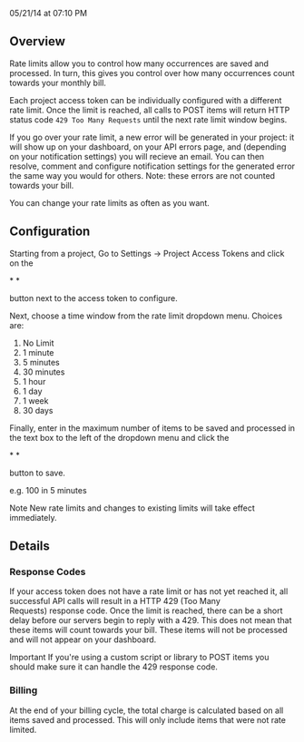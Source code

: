 <span class="date">05/21/14 at 07:10 PM</span>

Overview
--------

Rate limits allow you to control how many occurrences are saved and
processed. In turn, this gives you control over how many occurrences
count towards your monthly bill.

Each project access token can be individually configured with a
different rate limit. Once the limit is reached, all calls to POST items
will return HTTP status code `429 Too Many Requests` until the next rate
limit window begins.

If you go over your rate limit, a new error will be generated in your
project: it will show up on your dashboard, on your API errors page, and
(depending on your notification settings) you will recieve an email. You
can then resolve, comment and configure notification settings for the
generated error the same way you would for others. Note: these errors
are not counted towards your bill.

You can change your rate limits as often as you want.

Configuration
-------------

Starting from a project, Go to Settings -\> Project Access Tokens and
click on the

* *

button next to the access token to configure.

Next, choose a time window from the rate limit dropdown menu. Choices
are:

1.  No Limit
2.  1 minute
3.  5 minutes
4.  30 minutes
5.  1 hour
6.  1 day
7.  1 week
8.  30 days

Finally, enter in the maximum number of items to be saved and processed
in the text box to the left of the dropdown menu and click the

* *

button to save.

e.g. 100 in 5 minutes

<span class="label label-info">Note</span> New rate limits and changes
to existing limits will take effect immediately.

Details
-------

### Response Codes

If your access token does not have a rate limit or has not yet reached
it, all successful API calls will result in a HTTP 429 (Too Many
Requests) response code. Once the limit is reached, there can be a short
delay before our servers begin to reply with a 429. This does not mean
that these items will count towards your bill. These items will not be
processed and will not appear on your dashboard.

<span class="label label-important">Important</span> If you're using a
custom script or library to POST items you should make sure it can
handle the 429 response code.

### Billing

At the end of your billing cycle, the total charge is calculated based
on all items saved and processed. This will only include items that were
not rate limited.
